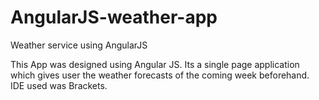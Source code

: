 # AngularJS-weather-app
Weather service using AngularJS

This App was designed using Angular JS. Its a single page application which gives user the weather forecasts of the coming week beforehand. IDE used was Brackets.

